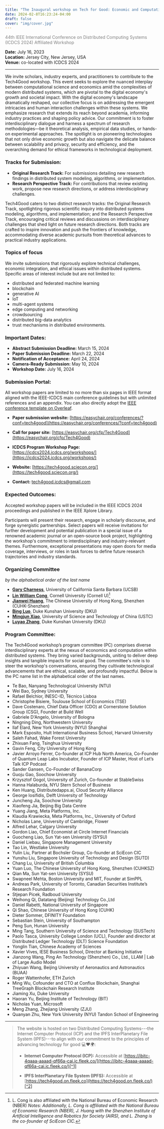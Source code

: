 ```yaml
---
title: "The Inaugural workshop on Tech for Good: Economic and Computational Advances in Distributed Systems (Tech4Good)"
date: 2024-02-8T16:23:24-04:00
draft: false
cover: "img/cover.jpg"
---
```


<span style="color:grey;">44th IEEE International Conference on Distributed Computing Systems (ICDCS 2024) Affiliated Workshop</span>

**Date:** July 16, 2023  
**Location:** Jersey City, New Jersey, USA  
**Venue:** co-located with ICDCS 2024  

---

We invite scholars, industry experts, and practitioners to contribute to the Tech4Good workshop. This event seeks to explore the nuanced interplay between computational science and economics amid the complexities of modern distributed systems, which are pivotal to the digital economy's growth and societal impact. With the digital economy's landscape dramatically reshaped, our collective focus is on addressing the emergent intricacies and human interaction challenges within these systems. We emphasize research that extends its reach beyond academia, informing industry practices and shaping policy advice. Our commitment is to foster interdisciplinary dialogue and harness a spectrum of research methodologies—be it theoretical analysis, empirical data studies, or hands-on experimental approaches. The spotlight is on pioneering technologies that not only drive economic growth but also navigate the delicate balance between scalability and privacy, security and efficiency, and the overarching demand for ethical frameworks in technological deployment. 

### Tracks for Submission:
- **Original Research Track:** For submissions detailing new research findings in distributed system modeling, algorithms, or implementation.
- **Research Perspective Track:** For contributions that review existing work, propose new research directions, or address interdisciplinary challenges.

Tech4Good caters to two distinct research tracks: the Original Research Track, spotlighting rigorous scientific inquiry into distributed systems modeling, algorithms, and implementation; and the Research Perspective Track, encouraging critical reviews and discussions on interdisciplinary challenges that shed light on future research directions. Both tracks are crafted to inspire innovation and push the frontiers of knowledge, accommodating diverse academic pursuits from theoretical advances to practical industry applications.

### Topics of focus
We invite submissions that rigorously explore technical challenges, economic integration, and ethical issues within distributed systems. Specific areas of interest include but are not limited to:
- distributed and federated machine learning
- blockchain
- generative AI
- IoT
- multi-agent systems
- edge computing and networking
- crowdsourcing
- distributed big-data analytics
- trust mechanisms in distributed environments.

### Important Dates:
- **Abstract Submission Deadline:** March 15, 2024  
- **Paper Submission Deadline:** March 22, 2024  
- **Notification of Acceptance:** April 24, 2024  
- **Camera-Ready Submission:** May 10, 2024  
- **Workshop Date:** July 16, 2024

### Submission Portal:
All workshop papers are limited to no more than six pages in IEEE format aligned with the IEEE-ICDCS main conference guidelines but with unlimited references and an appendix. You can also directly adopt the [IEEE conference template on Overleaf](https://www.overleaf.com/latex/templates/ieee-conference-template/grfzhhncsfqn).

- **Paper submission website:** [https://easychair.org/conferences/?conf=tech4good](https://easychair.org/conferences/?conf=tech4good)

- **Call for paper site:** [https://easychair.org/cfp/Tech4Good](https://easychair.org/cfp/Tech4Good)

- **ICDCS Program Workshop Page:** [https://icdcs2024.icdcs.org/workshops/](https://icdcs2024.icdcs.org/workshops/)

- **Website:** [https://tech4good.sciecon.org/](https://tech4good.sciecon.org/)

- **Contact:** tech4good.icdcs@gmail.com


### Expected Outcomes:

Accepted workshop papers will be included in the IEEE ICDCS 2024 proceedings and published in the IEEE Xplore Library.

Participants will present their research, engage in scholarly discourse, and forge synergistic partnerships. Select papers will receive invitations for further development and potential publication in a special issue of a renowned academic journal or an open-source book project, highlighting the workshop's commitment to interdisciplinary and industry-relevant themes. Furthermore, exceptional presentations may open doors for media coverage, interviews, or roles in task forces to define future research trajectories and industry standards.


### Organizing Committee 
*by the alphabetical order of the last name*
- **[Gary Charness](https://en.wikipedia.org/wiki/Gary_Charness)**, University of California Santa Barbara (UCSB)
- **[Lin William Cong](https://www.linwilliamcong.com/)**, Cornell University (Cornell U)[^a]
- **[Jianwei Huang](https://jianwei.cuhk.edu.cn/)**, The Chinese University of Hong Kong, Shenzhen (CUHK-Shenzhen)
- **[Bing Luo](https://scholars.duke.edu/person/bing.luo/)**, Duke Kunshan University (DKU)
- **[Mingjun Xiao](http://staff.ustc.edu.cn/~xiaomj/indexEN.html)**, University of Science and Technology of China (USTC)
- **[Luyao Zhang](https://scholars.duke.edu/person/luyao.zhang)**, Duke Kunshan University (DKU)

[^a]: L. Cong is also affiliated with the National Bureau of Economic Research (NBER)
*Notes: Additionally, L. Cong is affiliated with the National Bureau of Economic Research (NBER), J. Huang with the Shenzhen Institute of Artificial Intelligence and Robotics for Society (AIRS), and L. Zhang is the co-founder of SciEcon CIC.*

### Program Committee:

The Tech4Good workshop’s program committee (PC) comprises diverse interdisciplinary experts at the nexus of economics and computation within distributed systems. They bring varied backgrounds, uniting to deliver deep insights and tangible impacts for social good. The committee's role is to steer the workshop's conversations, ensuring they cultivate technological advancements that are ethical, scalable, and profoundly impactful. Below is the PC name list in the alphabetical order of the last names.

- Te Bao, Nanyang Technological University (NTU)
- Wei Bao, Sydney University
- Rafael Belchior, INESC-ID, Técnico Lisboa
- Christophe Bisiere, Toulouse School of Economics (TSE)
- Dave Costenaro, Chief Data Officer (CDO) at Cornerstone Solution Group (CSG), Founder at Build Well
- Gabriele D'Angelo, University of Bologna
- Ningning Ding, Northwestern University
- Ilaf Elard, New York University (NYU) Shanghai
- Mark Esposito, Hult International Business School, Harvard University
- Saleh Fahad, Wake Forest University
- Zhixuan Fang, Tsinghua University
- Gavin Feng, City University of Hong Kong
- Javier Arroyo Ferrer, Co-founder at ICP Hub North America, Co-Founder of Quantum Leap Labs Incubator, Founder of ICP Master, Host of Let’s Talk ICP Podcast
- Sander Gansen, Co-Founder of BananaCorp
- Guoju Gao, Soochow University
- Krzysztof Gogol, University of Zurich, Co-founder at StableSwiss
- Hanna Halaburda, NYU Stern School of Business
- Ken Huang, Distributedapps.ai, Cloud Security Alliance
- George Iosifidis, Delft University of Technology
- Juncheng Jia, Soochow University
- Xiaofeng Jia, Beijing Big Data Centre
- Yuang Jiang, Meta Platforms, Inc.
- Klaudia Krawiecka, Meta Platforms, Inc., University of Oxford
- Nicholas Lane, University of Cambridge, Flower
- Alfred Lehar, Calgary University
- Gordon Liao, Chief Economist at Circle Internet Financials
- Guocheng Liao, Sun Yat-sen University (SYSU)
- Daniel Liebau, Singapore Management University
- Tao Lin, Westlake University
- Yulin Liu, Partner at Bochsler Group, Co-founder at SciEcon CIC
- Yunshu Liu, Singapore University of Technology and Design (SUTD)
- Chang Lu, University of British Columbia
- Yuan Luo, The Chinese University of Hong Kong, Shenzhen (CUHKSZ)
- Qian Ma, Sun Yat-sen University (SYSU)
- Swapneel Mehta, Boston University and MIT, Founder at SimPPL
- Andreas Park, University of Toronto, Canadian Securities Institute’s Research Foundation
- Stjepan Picek, Radboud University
- Weihong Qi, Datatang (Beijing) Technology Co.,Ltd
- Daniel Rabetti, National University of Singapore
- Qi Shao, Chinese University of Hong Kong (CUHK)
- Dieter Sommer, DFINITY Foundation
- Sebastian Stein, University of Southampton
- Peng Sun, Hunan University
- Ming Tang, Southern University of Science and Technology (SUSTech)
- Paolo Tasca, University College London (UCL), Founder and director at Distributed Ledger Technology (DLT) Science Foundation
- Yonglin Tian, Chinese Academy of Sciences
- Xavier Vives, IESE Business School, Director at Banking Initiative
- Jianzong Wang, Ping An Technology (Shenzhen) Co., Ltd., LLAM | Lab of Large Audio Model
- Zhiyuan Wang, Beijing University of Aeronautics and Astronautics (BUAA)
- Roger Wattenhofer, ETH Zurich
- Ming Wu, Cofounder and CTO at Conflux Blockchain, Shanghai TreeGraph Blockchain Research Institute
- Jiaming Xu, Duke University
- Haoran Yu, Beijing Institute of Technology (BIT)
- Nicholas Yuan, Microsoft
- Meng Zhang, Zhejiang University (ZJU)
- Quanyan Zhu, New York University (NYU) Tandon School of Engineering



<!-- Somewhere in your body content, like in a header or about section -->
---
> The website is hosted on two Distributed Computing Systems---the Internet Computer Protocol (ICP) and the IPFS InterPlanetary File System (IPFS)---to align with our commitment to the principles of advancing technology for good 💻❤️🌍:
>
> - **Internet Computer Protocol (ICP):** Accessible at [https://ibitc-4qaaa-aaaad-qf66a-cai.ic.fleek.co/](https://ibitc-4qaaa-aaaad-qf66a-cai.ic.fleek.co/)[^1]
>
> [^1]: The website is hosted on a canister on the Internet Computer, identified by the canister ID `ibitc-4qaaa-aaaad-qf66a-cai`. The ICP canister ID `ibitc-4qaaa-aaaad-qf66a-cai` is a unique identifier for a canister smart contract on the Internet Computer Protocol (ICP) network. Canisters are computational units that can run smart contracts or store data, with each canister being assigned a unique ID for interaction.
>
> - **IPFS InterPlanetary File System (IPFS):** Accessible at [https://tech4good.on.fleek.co](https://tech4good.on.fleek.co/)[^2]
>
> [^2]: Our website is also accessible through IPFS hosting, providing a decentralized and resilient way to access content. IPFS, or the InterPlanetary File System, is a peer-to-peer protocol designed for storing and sharing data in a distributed file system. IPFS hosting leverages this technology to serve websites and web applications in a decentralized manner, enhancing accessibility and resistance to censorship. By hosting content on IPFS, it is stored across multiple nodes globally, ensuring that it remains accessible even if some nodes go offline.
